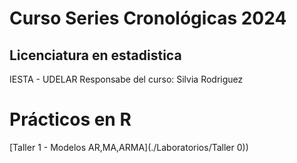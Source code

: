 # Curso Series Cronológicas 2024  
## Licenciatura en estadistica 
IESTA - UDELAR 
Responsabe del curso: Silvia Rodriguez 

# Prácticos en R

[Taller 1 - Modelos AR,MA,ARMA](./Laboratorios/Taller 0))